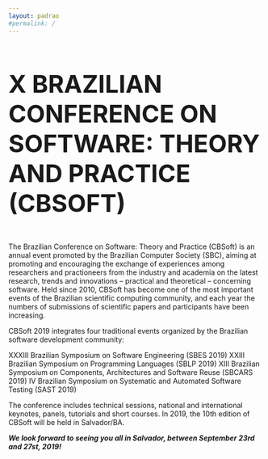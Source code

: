```yaml
---
layout: padrao
#permalink: /
---
```


<section class="sample-text-area">
    <div class="container">
      <h3 class="text-center text-black mb-25" style="font-size:5vmin;">X BRAZILIAN CONFERENCE ON SOFTWARE: THEORY AND PRACTICE (CBSOFT)</h3>
      <div class="text-justify text-black">
        <p>The Brazilian Conference on Software: Theory and Practice (CBSoft) is an annual event promoted by the
          Brazilian Computer Society (SBC), aiming at promoting and encouraging the exchange of experiences among
          researchers and practioneers from the industry and academia on the latest research, trends and innovations –
          practical and theoretical – concerning software. Held since 2010, CBSoft has become one of the most important
          events of the Brazilian scientific computing community, and each year the numbers of submissions of
          scientific papers and participants have been increasing.</p>
        <p>CBSoft 2019 integrates four traditional events organized by the Brazilian software development community:</p>
        <p>XXXIII Brazilian Symposium on Software Engineering (SBES 2019) XXIII Brazilian Symposium on Programming
          Languages (SBLP 2019) XIII Brazilian Symposium on Components, Architectures and Software Reuse (SBCARS 2019)
          IV Brazilian Symposium on Systematic and Automated Software Testing (SAST 2019)</p>
        <p>The conference includes technical sessions, national and international keynotes, panels, tutorials and short
          courses. In 2019, the 10th edition of CBSoft will be held in Salvador/BA.</p>
        <p><strong><em>We look forward to seeing you all in Salvador, between September 23rd and 27st, 2019!</em></strong></p>
        <!-- <p>Elisa, Rosana, Valter, Auri, Daniel, and Lucas.</p> -->
      </div>
    </div>
  </section>
  <br>
  